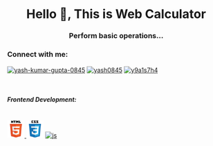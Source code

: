<h1 align="center">Hello 👋, This is Web Calculator</h1>
<h3 align="center">Perform basic operations...</h3>


<h3 align="left">Connect with me:</h3>
<p align="left">
<a href="https://linkedin.com/in/yash-kumar-gupta-0845" target="blank"><img align="center" src="https://raw.githubusercontent.com/rahuldkjain/github-profile-readme-generator/master/src/images/icons/Social/linked-in-alt.svg" alt="yash-kumar-gupta-0845" height="30" width="40" /></a>
<a href="https://stackoverflow.com/users/yash0845" target="blank"><img align="center" src="https://raw.githubusercontent.com/rahuldkjain/github-profile-readme-generator/master/src/images/icons/Social/stack-overflow.svg" alt="yash0845" height="30" width="40" /></a>
<a href="https://instagram.com/y9a1s7h4" target="blank"><img align="center" src="https://raw.githubusercontent.com/rahuldkjain/github-profile-readme-generator/master/src/images/icons/Social/instagram.svg" alt="y9a1s7h4" height="30" width="40" /></a>

</p>
<br><h5 align="left">Frontend Development:</h5><br><a href="https://www.w3.org/html/" target="_blank" rel="noreferrer"> <img src="https://raw.githubusercontent.com/devicons/devicon/master/icons/html5/html5-original-wordmark.svg" alt="html5" width="40" height="40"/>
<a href="https://www.w3schools.com/css/" target="_blank" rel="noreferrer"> <img src="https://raw.githubusercontent.com/devicons/devicon/master/icons/css3/css3-original-wordmark.svg" alt="css3" width="40" height="40"/></a> 
<a href="https://www.w3schools.com/js/" target="_blank" rel="noreferrer"> <img src="https://raw.githubusercontent.com/devicons/devicon/master/icons/JS/JS-original-wordmark.svg" alt="js" width="40" height="40"/></a> 


